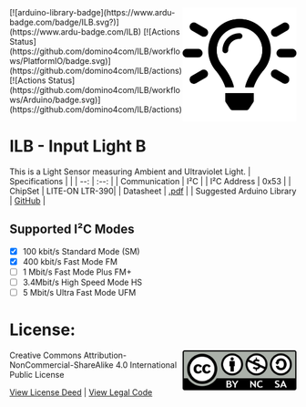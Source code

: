 <img src="assets/ILB.svg" width=200 align="right">
[![arduino-library-badge](https://www.ardu-badge.com/badge/ILB.svg?)](https://www.ardu-badge.com/ILB)
[![Actions Status](https://github.com/domino4com/ILB/workflows/PlatformIO/badge.svg)](https://github.com/domino4com/ILB/actions)
[![Actions Status](https://github.com/domino4com/ILB/workflows/Arduino/badge.svg)](https://github.com/domino4com/ILB/actions)


# ILB - Input Light B
This is a Light Sensor measuring Ambient and Ultraviolet Light.
| Specifications | |
| --: | :--: |
| Communication | I²C |
| I²C Address | 0x53 |
| ChipSet | LITE-ON LTR-390|
| Datasheet | [.pdf](https://optoelectronics.liteon.com/upload/download/DS86-2015-0004/LTR-390UV_Final_%20DS_V1%201.pdf) |
| Suggested Arduino Library | [GitHub](https://github.com/levkovigor/LTR390) |

## Supported I²C Modes
- [x] 100 kbit/s Standard Mode (SM) 
- [x] 400 kbit/s	Fast Mode	FM
- [ ] 1 Mbit/s	Fast Mode Plus	FM+
- [ ] 3.4Mbit/s	High Speed Mode	HS
- [ ] 5 Mbit/s	Ultra Fast Mode	UFM

# License: 
<img src="assets/CC-BY-NC-SA.png" width=200 align="right">
Creative Commons Attribution-NonCommercial-ShareAlike 4.0 International Public License

[View License Deed](https://creativecommons.org/licenses/by-nc-sa/4.0/) | [View Legal Code](https://creativecommons.org/licenses/by-nc-sa/4.0/legalcode)
